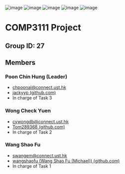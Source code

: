 ![image](https://github.com/user-attachments/assets/4015c860-ebb2-462a-b214-5353b5d52ac5)
![image](https://github.com/user-attachments/assets/702399ac-bb68-41d8-931d-55e3f8922650)
![image](https://github.com/user-attachments/assets/045989a5-fb04-4bd7-bfeb-2b5b675b5535)
![image](https://github.com/user-attachments/assets/26dede19-dab8-4825-89ac-b95e06ca60ff)
![image](https://github.com/user-attachments/assets/10284ab2-233d-48cd-9252-1f13c0cfcbc3)



# COMP3111 Project

## Group ID: 27

## Members



### Poon Chin Hung (Leader)
 - chpoonal@connect.ust.hk
 - [jackyyp (github.com)](https://github.com/jackyyp)
 - In charge of Task 3

### Wong Check Yuen
 - cywongdb@connect.ust.hk
 - [Tom289368 (github.com)](https://github.com/Tom289368)
 - In charge of Task 2

### Wang Shao Fu
 - swangem@connect.ust.hk
 - [wangshaofu (Wang Shao Fu (Michael)) (github.com)](https://github.com/wangshaofu)
 - In charge of Task 1
